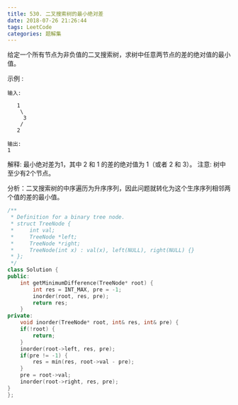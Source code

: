 ```yaml
---
title: 530. 二叉搜索树的最小绝对差
date: 2018-07-26 21:26:44
tags: LeetCode
categories: 题解集
---
```


给定一个所有节点为非负值的二叉搜索树，求树中任意两节点的差的绝对值的最小值。

示例 :
```
输入:

   1
    \
     3
    /
   2

输出:
1
```
解释:
最小绝对差为1，其中 2 和 1 的差的绝对值为 1（或者 2 和 3）。
注意: 树中至少有2个节点。


分析：二叉搜索树的中序遍历为升序序列，因此问题就转化为这个生序序列相邻两个值的差的最小值。
```cpp
/**
 * Definition for a binary tree node.
 * struct TreeNode {
 *     int val;
 *     TreeNode *left;
 *     TreeNode *right;
 *     TreeNode(int x) : val(x), left(NULL), right(NULL) {}
 * };
 */
class Solution {
public:
    int getMinimumDifference(TreeNode* root) {
        int res = INT_MAX, pre = -1;
        inorder(root, res, pre);
        return res;
    }
private:
    void inorder(TreeNode* root, int& res, int& pre) {
    if(!root) {
        return;
    }
    inorder(root->left, res, pre);
    if(pre != -1) {
        res = min(res, root->val - pre);
    }
    pre = root->val;
    inorder(root->right, res, pre);
}
};
```